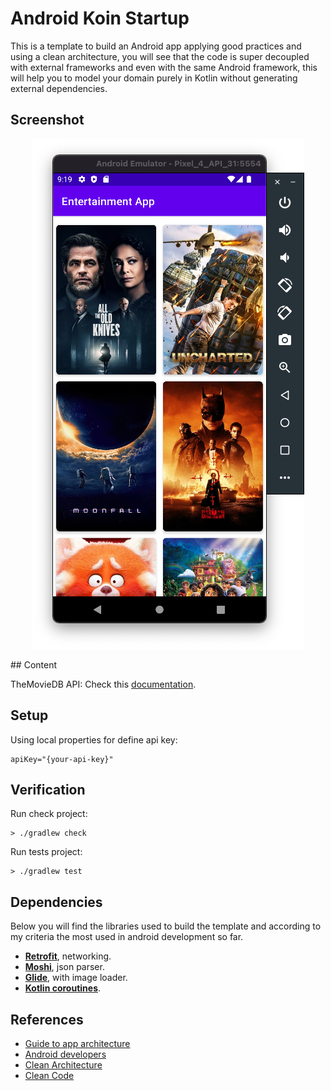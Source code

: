# Android Koin Startup

This is a template to build an Android app applying good practices and using a clean architecture,
you will see that the code is super decoupled with external frameworks and even with the same
Android framework, this will help you to model your domain purely in Kotlin without generating
external dependencies.

## Screenshot

<p align="center">

  <img wight="280" src="https://github.com/santimattius/android-testing/blob/master/screenshoot/entertainment_app.png?raw=true" alt="App Capture"/>

</p>
## Content

TheMovieDB API: Check this [documentation](https://www.themoviedb.org/documentation/api).

## Setup

Using local properties for define api key:

```properties
apiKey="{your-api-key}"
```

## Verification

Run check project:

```shell
> ./gradlew check
```

Run tests project:

```shell
> ./gradlew test
```

## Dependencies

Below you will find the libraries used to build the template and according to my criteria the most
used in android development so far.

- **[Retrofit](https://square.github.io/retrofit/)**, networking.
- **[Moshi](https://github.com/square/moshi)**, json parser.
- **[Glide](https://github.com/bumptech/glide)**, with image loader.
- **[Kotlin coroutines](https://kotlinlang.org/docs/reference/coroutines-overview.html)**.

## References

- [Guide to app architecture](https://developer.android.com/jetpack/guide)
- [Android developers](https://developer.android.com/)
- [Clean Architecture](https://blog.cleancoder.com/uncle-bob/2012/08/13/the-clean-architecture.html)
- [Clean Code](https://blog.cleancoder.com/)
